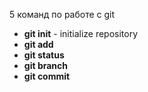 5 команд по работе с git

* __git init__ - initialize repository
* __git add__
* __git status__
* __git branch__
* __git commit__

